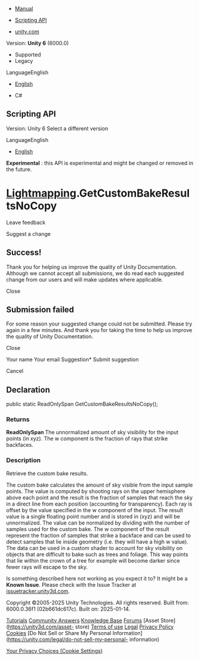[ ]()

  * [Manual](../Manual/index.html)
  * [Scripting API](../ScriptReference/index.html)

  * [unity.com](https://unity.com/)

Version: **Unity 6** (6000.0)

  * Supported
  * Legacy

LanguageEnglish

  * [English]()

  * C#

[ ](https://docs.unity3d.com)

## Scripting API

Version: Unity 6 Select a different version

LanguageEnglish

  * [English]()

**Experimental** : this API is experimental and might be changed or removed in
the future.

#  [Lightmapping](Experimental.Lightmapping.html).GetCustomBakeResultsNoCopy

Leave feedback

Suggest a change

## Success!

Thank you for helping us improve the quality of Unity Documentation. Although
we cannot accept all submissions, we do read each suggested change from our
users and will make updates where applicable.

Close

## Submission failed

For some reason your suggested change could not be submitted. Please <a>try
again</a> in a few minutes. And thank you for taking the time to help us
improve the quality of Unity Documentation.

Close

Your name Your email Suggestion* Submit suggestion

Cancel

[ ]()

## Declaration

public static ReadOnlySpan<Vector4> GetCustomBakeResultsNoCopy();

### Returns

**ReadOnlySpan <Vector4>** The unnormalized amount of sky visibility for the
input points (in xyz). The w component is the fraction of rays that strike
backfaces.

### Description

Retrieve the custom bake results.

The custom bake calculates the amount of sky visible from the input sample
points. The value is computed by shooting rays on the upper hemisphere above
each point and the result is the fraction of samples that reach the sky in a
direct line from each position (accounting for transparency). Each ray is
offset by the value specified in the w component of the input. The result
value is a single floating point number and is stored in (xyz) and will be
unnormalized. The value can be normalized by dividing with the number of
samples used for the custom bake. The w component of the result represent the
fraction of samples that strike a backface and can be used to detect samples
that lie inside geometry (i.e. they will have a high w value). The data can be
used in a custom shader to account for sky visibility on objects that are
difficult to bake such as trees and foliage. This way points that lie within
the crown of a tree for example will become darker since fewer rays will
escape to the sky.

Is something described here not working as you expect it to? It might be a
**Known Issue**. Please check with the Issue Tracker at
[issuetracker.unity3d.com](https://issuetracker.unity3d.com).

Copyright ©2005-2025 Unity Technologies. All rights reserved. Built from:
6000.0.36f1 (02b661dc617c). Built on: 2025-01-14.

[Tutorials](https://unity3d.com/learn) [Community
Answers](https://answers.unity3d.com) [Knowledge
Base](https://support.unity3d.com/hc/en-us)
[Forums](https://forum.unity3d.com) [Asset Store](https://unity3d.com/asset-
store) [Terms of use](https://docs.unity3d.com/Manual/TermsOfUse.html)
[Legal](https://unity.com/legal) [Privacy
Policy](https://unity.com/legal/privacy-policy)
[Cookies](https://unity.com/legal/cookie-policy) [Do Not Sell or Share My
Personal Information](https://unity.com/legal/do-not-sell-my-personal-
information)

[Your Privacy Choices (Cookie Settings)](javascript:void\(0\);)

